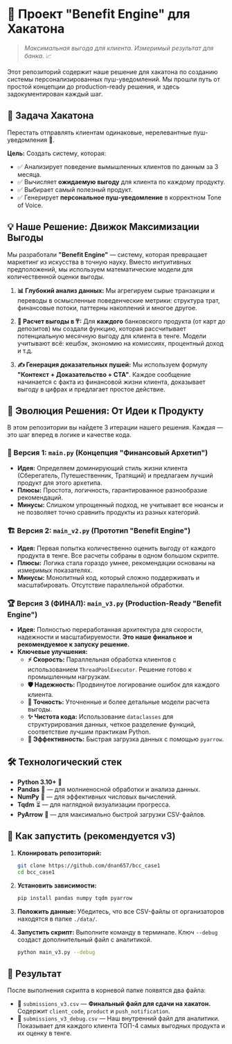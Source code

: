 # 🚀 Проект "Benefit Engine" для Хакатона

> _Максимальная выгода для клиента. Измеримый результат для банка._ 📈

Этот репозиторий содержит наше решение для хакатона по созданию системы персонализированных пуш-уведомлений. Мы прошли путь от простой концепции до production-ready решения, и здесь задокументирован каждый шаг.

## 🎯 Задача Хакатона

Перестать отправлять клиентам одинаковые, нерелевантные пуш-уведомления 🚫.

**Цель:** Создать систему, которая:
*   ✅ Анализирует поведение вымышленных клиентов по данным за 3 месяца.
*   ✅ Вычисляет **ожидаемую выгоду** для клиента по каждому продукту.
*   ✅ Выбирает самый полезный продукт.
*   ✅ Генерирует **персональное пуш-уведомление** в корректном Tone of Voice.

## 💡 Наше Решение: Движок Максимизации Выгоды

Мы разработали **"Benefit Engine"** — систему, которая превращает маркетинг из искусства в точную науку. Вместо интуитивных предположений, мы используем математические модели для количественной оценки выгоды.

1.  **📊 Глубокий анализ данных:** Мы агрегируем сырые транзакции и переводы в осмысленные поведенческие метрики: структура трат, финансовые потоки, паттерны накоплений и многое другое.

2.  **🔢 Расчет выгоды в ₸:** Для **каждого** банковского продукта (от карт до депозитов) мы создали функцию, которая рассчитывает потенциальную месячную выгоду для клиента в тенге. Модели учитывают всё: кешбэк, экономию на комиссиях, процентный доход и т.д.

3.  **✍️ Генерация доказательных пушей:** Мы используем формулу **"Контекст + Доказательство + CTA"**. Каждое сообщение начинается с факта из финансовой жизни клиента, доказывает выгоду в цифрах и предлагает простое действие.

## 🌱 Эволюция Решения: От Идеи к Продукту

В этом репозитории вы найдете 3 итерации нашего решения. Каждая — это шаг вперед в логике и качестве кода.

### 👤 Версия 1: `main.py` (Концепция "Финансовый Архетип")
*   **Идея:** Определяем доминирующий стиль жизни клиента (Сберегатель, Путешественник, Тратящий) и предлагаем лучший продукт для этого архетипа.
*   **Плюсы:** Простота, логичность, гарантированное разнообразие рекомендаций.
*   **Минусы:** Слишком упрощенный подход, не учитывает все нюансы и не позволяет точно сравнить продукты из разных категорий.

### 🏗️ Версия 2: `main_v2.py` (Прототип "Benefit Engine")
*   **Идея:** Первая попытка количественно оценить выгоду от каждого продукта в тенге. Все расчеты собраны в одном большом скрипте.
*   **Плюсы:** Логика стала гораздо умнее, рекомендации основаны на измеримых показателях.
*   **Минусы:** Монолитный код, который сложно поддерживать и масштабировать. Отсутствие параллельной обработки.

### 🏆 Версия 3 (ФИНАЛ): `main_v3.py` (Production-Ready "Benefit Engine")
*   **Идея:** Полностью переработанная архитектура для скорости, надежности и масштабируемости. **Это наше финальное и рекомендуемое к запуску решение.**
*   **Ключевые улучшения:**
    *   **⚡ Скорость:** Параллельная обработка клиентов с использованием `ThreadPoolExecutor`. Решение готово к промышленным нагрузкам.
    *   **🛡️ Надежность:** Продвинутое логирование ошибок для каждого клиента.
    *   **🎯 Точность:** Уточненные и более детальные модели расчета выгоды.
    *   **✨ Чистота кода:** Использование `dataclasses` для структурирования данных, четкое разделение функций, соответствие лучшим практикам Python.
    *   **🚀 Эффективность:** Быстрая загрузка данных с помощью `pyarrow`.

## 🛠️ Технологический стек

*   **Python 3.10+** 🐍
*   **Pandas** 🐼 — для молниеносной обработки и анализа данных.
*   **NumPy** 🔢 — для эффективных числовых вычислений.
*   **Tqdm** ⏳ — для наглядной визуализации прогресса.
*   **PyArrow** 🏹 — для максимально быстрой загрузки CSV-файлов.

## 🚀 Как запустить (рекомендуется v3)

1.  **Клонировать репозиторий:**
    ```bash
    git clone https://github.com/dnan657/bcc_case1
    cd bcc_case1
    ```

2.  **Установить зависимости:**
    ```bash
    pip install pandas numpy tqdm pyarrow
    ```

3.  **Положить данные:**
    Убедитесь, что все CSV-файлы от организаторов находятся в папке `./data/`.

4.  **Запустить скрипт:**
    Выполните команду в терминале. Ключ `--debug` создаст дополнительный файл с аналитикой.
    ```bash
    python main_v3.py --debug
    ```

## 📂 Результат

После выполнения скрипта в корневой папке появятся два файла:

*   📄 `submissions_v3.csv` — **Финальный файл для сдачи на хакатон.** Содержит `client_code`, `product` и `push_notification`.
*   🧐 `submissions_v3_debug.csv` — Наш внутренний файл для аналитики. Показывает для каждого клиента ТОП-4 самых выгодных продукта и их оценку в тенге.